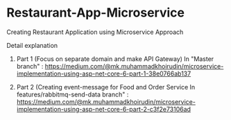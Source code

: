 # Restaurant-App-Microservice
Creating Restaurant Application using Microservice Approach

Detail explanation
1. Part 1 (Focus on separate domain and make API Gateway) In "Master branch" : https://medium.com/@mk.muhammadkhoirudin/microservice-implementation-using-asp-net-core-6-part-1-38e0766ab137

2. Part 2 (Creating event-message for Food and Order Service In features/rabbitmq-send-data branch" : https://medium.com/@mk.muhammadkhoirudin/microservice-implementation-using-asp-net-core-6-part-2-c3f2e73106ad
